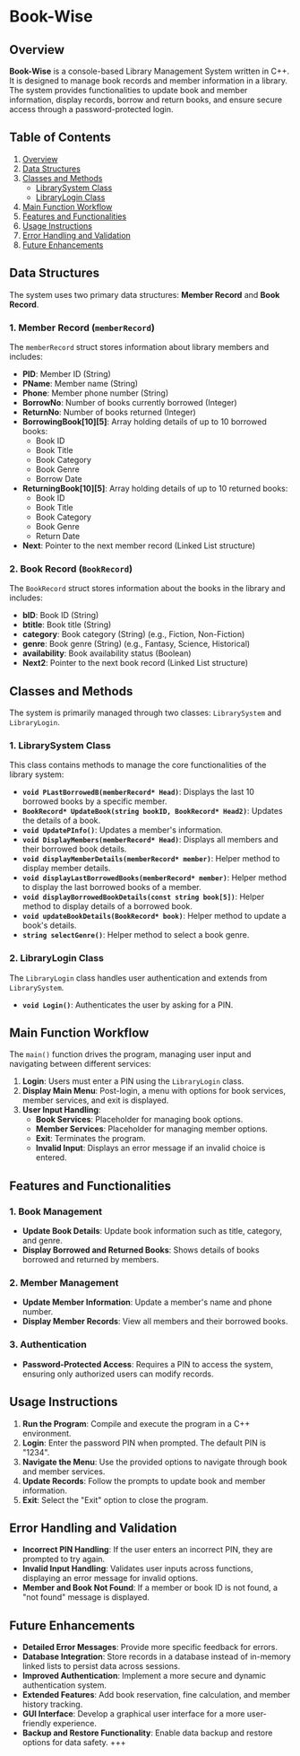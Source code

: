 # Book-Wise 

## Overview

**Book-Wise** is a console-based Library Management System written in C++. It is designed to manage book records and member information in a library. The system provides functionalities to update book and member information, display records, borrow and return books, and ensure secure access through a password-protected login. 

## Table of Contents

1. [Overview](#overview)
2. [Data Structures](#data-structures)
3. [Classes and Methods](#classes-and-methods)
   - [LibrarySystem Class](#librarysystem-class)
   - [LibraryLogin Class](#librarylogin-class)
4. [Main Function Workflow](#main-function-workflow)
5. [Features and Functionalities](#features-and-functionalities)
6. [Usage Instructions](#usage-instructions)
7. [Error Handling and Validation](#error-handling-and-validation)
8. [Future Enhancements](#future-enhancements)

## Data Structures

The system uses two primary data structures: **Member Record** and **Book Record**.

### 1. Member Record (`memberRecord`)

The `memberRecord` struct stores information about library members and includes:

- **PID**: Member ID (String)
- **PName**: Member name (String)
- **Phone**: Member phone number (String)
- **BorrowNo**: Number of books currently borrowed (Integer)
- **ReturnNo**: Number of books returned (Integer)
- **BorrowingBook[10][5]**: Array holding details of up to 10 borrowed books:
  - Book ID
  - Book Title
  - Book Category
  - Book Genre
  - Borrow Date
- **ReturningBook[10][5]**: Array holding details of up to 10 returned books:
  - Book ID
  - Book Title
  - Book Category
  - Book Genre
  - Return Date
- **Next**: Pointer to the next member record (Linked List structure)

### 2. Book Record (`BookRecord`)

The `BookRecord` struct stores information about the books in the library and includes:

- **bID**: Book ID (String)
- **btitle**: Book title (String)
- **category**: Book category (String) (e.g., Fiction, Non-Fiction)
- **genre**: Book genre (String) (e.g., Fantasy, Science, Historical)
- **availability**: Book availability status (Boolean)
- **Next2**: Pointer to the next book record (Linked List structure)

## Classes and Methods

The system is primarily managed through two classes: `LibrarySystem` and `LibraryLogin`.

### 1. LibrarySystem Class

This class contains methods to manage the core functionalities of the library system:

- **`void PLastBorrowedB(memberRecord* Head)`**: Displays the last 10 borrowed books by a specific member.
- **`BookRecord* UpdateBook(string bookID, BookRecord* Head2)`**: Updates the details of a book.
- **`void UpdatePInfo()`**: Updates a member's information.
- **`void DisplayMembers(memberRecord* Head)`**: Displays all members and their borrowed book details.
- **`void displayMemberDetails(memberRecord* member)`**: Helper method to display member details.
- **`void displayLastBorrowedBooks(memberRecord* member)`**: Helper method to display the last borrowed books of a member.
- **`void displayBorrowedBookDetails(const string book[5])`**: Helper method to display details of a borrowed book.
- **`void updateBookDetails(BookRecord* book)`**: Helper method to update a book's details.
- **`string selectGenre()`**: Helper method to select a book genre.

### 2. LibraryLogin Class

The `LibraryLogin` class handles user authentication and extends from `LibrarySystem`.

- **`void Login()`**: Authenticates the user by asking for a PIN.

## Main Function Workflow

The `main()` function drives the program, managing user input and navigating between different services:

1. **Login**: Users must enter a PIN using the `LibraryLogin` class.
2. **Display Main Menu**: Post-login, a menu with options for book services, member services, and exit is displayed.
3. **User Input Handling**:
   - **Book Services**: Placeholder for managing book options.
   - **Member Services**: Placeholder for managing member options.
   - **Exit**: Terminates the program.
   - **Invalid Input**: Displays an error message if an invalid choice is entered.

## Features and Functionalities

### 1. Book Management

- **Update Book Details**: Update book information such as title, category, and genre.
- **Display Borrowed and Returned Books**: Shows details of books borrowed and returned by members.

### 2. Member Management

- **Update Member Information**: Update a member's name and phone number.
- **Display Member Records**: View all members and their borrowed books.

### 3. Authentication

- **Password-Protected Access**: Requires a PIN to access the system, ensuring only authorized users can modify records.

## Usage Instructions

1. **Run the Program**: Compile and execute the program in a C++ environment.
2. **Login**: Enter the password PIN when prompted. The default PIN is "1234".
3. **Navigate the Menu**: Use the provided options to navigate through book and member services.
4. **Update Records**: Follow the prompts to update book and member information.
5. **Exit**: Select the "Exit" option to close the program.

## Error Handling and Validation

- **Incorrect PIN Handling**: If the user enters an incorrect PIN, they are prompted to try again.
- **Invalid Input Handling**: Validates user inputs across functions, displaying an error message for invalid options.
- **Member and Book Not Found**: If a member or book ID is not found, a "not found" message is displayed.

## Future Enhancements

- **Detailed Error Messages**: Provide more specific feedback for errors.
- **Database Integration**: Store records in a database instead of in-memory linked lists to persist data across sessions.
- **Improved Authentication**: Implement a more secure and dynamic authentication system.
- **Extended Features**: Add book reservation, fine calculation, and member history tracking.
- **GUI Interface**: Develop a graphical user interface for a more user-friendly experience.
- **Backup and Restore Functionality**: Enable data backup and restore options for data safety.
+++

